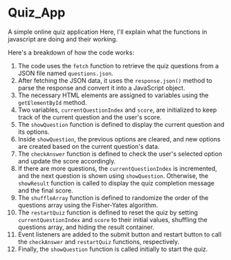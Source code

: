 # Quiz_App
A simple online quiz application
Here, I'll explain what the functions in javascript are doing and their working.

Here's a breakdown of how the code works:

1. The code uses the `fetch` function to retrieve the quiz questions from a JSON file named `questions.json`.
2. After fetching the JSON data, it uses the `response.json()` method to parse the response and convert it into a JavaScript object.
3. The necessary HTML elements are assigned to variables using the `getElementById` method.
4. Two variables, `currentQuestionIndex` and `score`, are initialized to keep track of the current question and the user's score.
5. The `showQuestion` function is defined to display the current question and its options.
6. Inside `showQuestion`, the previous options are cleared, and new options are created based on the current question's data.
7. The `checkAnswer` function is defined to check the user's selected option and update the score accordingly.
8. If there are more questions, the `currentQuestionIndex` is incremented, and the next question is shown using `showQuestion`. 
Otherwise, the `showResult` function is called to display the quiz completion message and the final score.
9. The `shuffleArray` function is defined to randomize the order of the questions array using the Fisher-Yates algorithm.
10. The `restartQuiz` function is defined to reset the quiz by setting `currentQuestionIndex` and `score` to their initial values,
shuffling the questions array, and hiding the result container.
11. Event listeners are added to the submit button and restart button to call the `checkAnswer` and `restartQuiz` functions,
respectively.
12. Finally, the `showQuestion` function is called initially to start the quiz.
